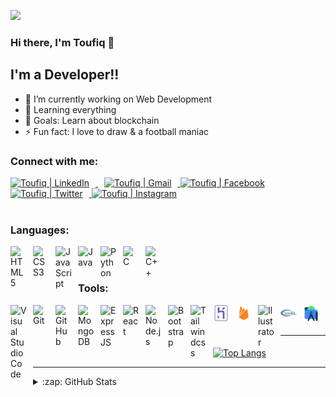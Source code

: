 ![](https://komarev.com/ghpvc/?username=Swoad-11&color=blueviolet)

### Hi there, I'm Toufiq 👋

## I'm a Developer!!



- 🔭 I’m currently working on Web Development
- 🌱 Learning everything
- 🥅 Goals: Learn about blockchain
- ⚡ Fun fact: I love to draw & a football maniac

### Connect with me:

<div align="left" style="padding-right: 10px;">
<a href="https://www.linkedin.com/in/tis/" style="padding-right: 10px;">
<img alt="Toufiq | LinkedIn" style="padding-right: 10px" src="https://img.shields.io/badge/-Linkedin-4682B4?style=flat&logo=linkedin&logoColor=white"/>
</a>
<a href="mailto:toufiq11swoad@gmail.com">
<img alt="Toufiq | Gmail" style="padding-right: 10px;" src="https://img.shields.io/badge/-Gmail-c14438?style=flat&logo=Gmail&logoColor=white"/>
</a>
<a href="https://www.facebook.com/ToufiqIslam11Swoad/" >
<img alt="Toufiq | Facebook" style="padding-right: 10px;" src="https://img.shields.io/badge/-Facebook-1E90FF?style=flat&logo=facebook&logoColor=white"/>
</a>
<a href="https://twitter.com/T11Swoad">
<img alt="Toufiq | Twitter" style="padding-right: 10px;" src="https://img.shields.io/badge/-Twitter-white?style=flat&logo=twitter&logoColor=4682B4"/>
</a>
<a href="https://www.instagram.com/___swoad.11/">
<img alt="Toufiq | Instagram" style="padding-right: 10px;" src="https://img.shields.io/badge/-Instagram-BA55D3?style=flat&logo=instagram&logoColor=white"/>
</a>
</div>

<br />

### Languages:

<img align="left" alt="HTML5" width="26px" src="https://cdn.jsdelivr.net/gh/devicons/devicon/icons/html5/html5-original.svg" style="padding-right:10px;" />
<img align="left" alt="CSS3" width="26px" src="https://cdn.jsdelivr.net/gh/devicons/devicon/icons/css3/css3-original.svg" style="padding-right:10px;" />
<img align="left" alt="JavaScript" width="26px" src="https://cdn.jsdelivr.net/gh/devicons/devicon/icons/javascript/javascript-original.svg" style="padding-right:10px;" />
<img align="left" alt="Java" width="26px" src="https://cdn.jsdelivr.net/gh/devicons/devicon/icons/java/java-original.svg" style="padding-right:10px;" />
<img align="left" alt="Python" width="26px" src="https://cdn.jsdelivr.net/gh/devicons/devicon/icons/python/python-original.svg" style="padding-right:10px;" />
<img align="left" alt="C" width="26px" src="https://cdn.jsdelivr.net/gh/devicons/devicon/icons/c/c-original.svg" style="padding-right:10px;" />
<img align="left" alt="C++" width="26px" src="https://cdn.jsdelivr.net/gh/devicons/devicon/icons/cplusplus/cplusplus-original.svg" style="padding-right:10px;" />


<br />
<br />

### Tools:

<img align="left" alt="Visual Studio Code" width="26px" src="https://cdn.jsdelivr.net/gh/devicons/devicon/icons/vscode/vscode-original.svg" style="padding-right:10px;" />
<img align="left" alt="Git" width="26px" src="https://cdn.jsdelivr.net/gh/devicons/devicon/icons/git/git-original.svg" style="padding-right:10px;" />
<img align="left" alt="GitHub" width="26px" src="https://user-images.githubusercontent.com/3369400/139447912-e0f43f33-6d9f-45f8-be46-2df5bbc91289.png" style="padding-right:10px;" />
<img align="left" alt="MongoDB" width="26px" src="https://cdn.jsdelivr.net/gh/devicons/devicon/icons/mongodb/mongodb-original.svg" style="padding-right:10px;" />
<img align="left" alt="ExpressJS" width="26px" src="https://cdn.jsdelivr.net/gh/devicons/devicon/icons/express/express-original.svg" style="padding-right:10px;" />
<img align="left" alt="React" width="26px" src="https://cdn.jsdelivr.net/gh/devicons/devicon/icons/react/react-original.svg" style="padding-right:10px;" />
<img align="left" alt="Node.js" width="26px" src="https://cdn.jsdelivr.net/gh/devicons/devicon/icons/nodejs/nodejs-original.svg" style="padding-right:10px;" />
<img align="left" alt="Bootstrap" width="26px" src="https://cdn.jsdelivr.net/gh/devicons/devicon/icons/bootstrap/bootstrap-original.svg" style="padding-right:10px;" />
<img align="left" alt="Tailwindcss" width="26px" src="https://cdn.jsdelivr.net/gh/devicons/devicon/icons/tailwindcss/tailwindcss-plain.svg" style="padding-right:10px;" />
<img align="left" alt="Heroku" width="26px" src="https://raw.githubusercontent.com/devicons/devicon/1119b9f84c0290e0f0b38982099a2bd027a48bf1/icons/heroku/heroku-original.svg" style="padding-right:10px;" />
<img align="left" alt="Firebase" width="26px" src="https://raw.githubusercontent.com/devicons/devicon/1119b9f84c0290e0f0b38982099a2bd027a48bf1/icons/firebase/firebase-plain.svg" style="padding-right:10px;" />
<img align="left" alt="Illustrator" width="26px" src="https://cdn.jsdelivr.net/gh/devicons/devicon/icons/illustrator/illustrator-line.svg" style="padding-right:10px;" />
<img align="left" alt="OpenGL" width="26px" src="https://raw.githubusercontent.com/devicons/devicon/1119b9f84c0290e0f0b38982099a2bd027a48bf1/icons/opengl/opengl-original.svg" style="padding-right:10px;" />
<img align="left" alt="Android Studio" width="26px" src="https://raw.githubusercontent.com/devicons/devicon/1119b9f84c0290e0f0b38982099a2bd027a48bf1/icons/androidstudio/androidstudio-original.svg" style="padding-right:10px;" />

<br />
<br />

---

[![Top Langs](https://github-readme-stats.vercel.app/api/top-langs/?username=anuraghazra&layout=compact)](https://github.com/Swoad-11/github-readme-stats)

---

<details>
  <summary>:zap: GitHub Stats</summary>

  <img   alt="Toufiq's GitHub Stats" src="https://github-readme-stats.vercel.app/api?username=Swoad-11&show_icons=true&theme=tokyonight"/>

</details>

